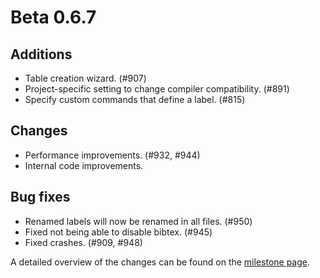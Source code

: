 # Beta 0.6.7


## Additions
- Table creation wizard. (#907)
- Project-specific setting to change compiler compatibility. (#891)
- Specify custom commands that define a label. (#815)

## Changes
- Performance improvements. (#932, #944)
- Internal code improvements.

## Bug fixes
- Renamed labels will now be renamed in all files. (#950)
- Fixed not being able to disable bibtex. (#945)
- Fixed crashes. (#909, #948)

A detailed overview of the changes can be found on the [milestone page](https://github.com/Hannah-Sten/TeXiFy-IDEA/milestone/16).